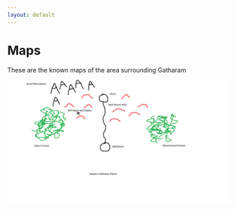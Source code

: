 ```yaml
---
layout: default
---
```

# Maps

These are the known maps of the area surrounding Gatharam

![Session 1](./assets/1.png)
